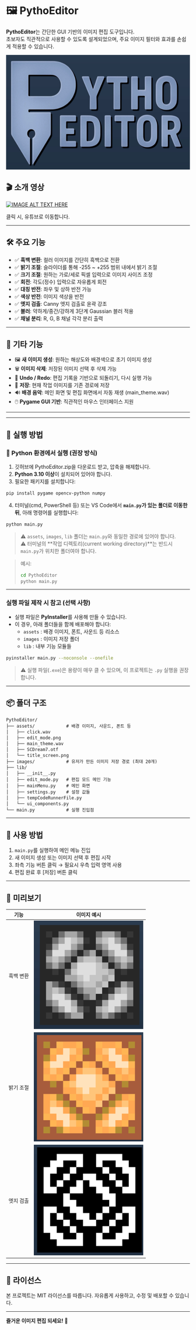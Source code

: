 # 🖼️ PythoEditor

**PythoEditor**는 간단한 GUI 기반의 이미지 편집 도구입니다.  
초보자도 직관적으로 사용할 수 있도록 설계되었으며, 주요 이미지 필터와 효과를 손쉽게 적용할 수 있습니다.

![PythoEditor 메인 화면](main_menu.png)  

## 🎬 소개 영상
[![IMAGE ALT TEXT HERE](https://img.youtube.com/vi/cFqQS-OgYSI/0.jpg)](https://www.youtube.com/watch?v=cFqQS-OgYSI)

클릭 시, 유튜브로 이동합니다.

---

## 🛠️ 주요 기능

- ✅ **흑백 변환**: 컬러 이미지를 간단히 흑백으로 전환  
- ✅ **밝기 조절**: 슬라이더를 통해 -255 ~ +255 범위 내에서 밝기 조절  
- ✅ **크기 조절**: 원하는 가로/세로 픽셀 입력으로 이미지 사이즈 조정  
- ✅ **회전**: 각도(정수) 입력으로 자유롭게 회전  
- ✅ **대칭 반전**: 좌우 및 상하 반전 가능  
- ✅ **색상 반전**: 이미지 색상을 반전  
- ✅ **엣지 검출**: Canny 엣지 검출로 윤곽 강조  
- ✅ **블러**: 약하게/중간/강하게 3단계 Gaussian 블러 적용  
- ✅ **채널 분리**: R, G, B 채널 각각 분리 출력  

---

## 📁 기타 기능

- 🖼️ **새 이미지 생성**: 원하는 해상도와 배경색으로 초기 이미지 생성  
- 🗑️ **이미지 삭제**: 저장된 이미지 선택 후 삭제 가능  
- 🔁 **Undo / Redo**: 편집 기록을 기반으로 되돌리기, 다시 실행 가능  
- 💾 **저장**: 현재 작업 이미지를 기존 경로에 저장  
- 🔊 **배경 음악**: 메인 화면 및 편집 화면에서 자동 재생 (main_theme.wav)  
- 🖱️ **Pygame GUI 기반**: 직관적인 마우스 인터페이스 지원

---

---

## 🚀 실행 방법

### 🔧 Python 환경에서 실행 (권장 방식)

1. 깃허브에 PythoEditor.zip을 다운로드 받고, 압축을 해제합니다.
2. **Python 3.10 이상**이 설치되어 있어야 합니다.
3. 필요한 패키지를 설치합니다:

```bash
pip install pygame opencv-python numpy
```

4. 터미널(cmd, PowerShell 등) 또는 VS Code에서 **`main.py`가 있는 폴더로 이동한 뒤**, 아래 명령어를 실행합니다:

```bash
python main.py
```

> ⚠️ `assets`, `images`, `lib` 폴더는 `main.py`와 동일한 경로에 있어야 합니다.  
> ⚠️ 터미널의 **작업 디렉토리(current working directory)**는 반드시 `main.py`가 위치한 폴더여야 합니다.

> 예시:
> ```bash
> cd PythoEditor
> python main.py
> ```

---

### 실행 파일 제작 시 참고 (선택 사항)

- 실행 파일은 **PyInstaller**를 사용해 만들 수 있습니다.
- 이 경우, 아래 폴더들을 함께 배포해야 합니다:
  - `assets` : 배경 이미지, 폰트, 사운드 등 리소스
  - `images` : 이미지 저장 폴더
  - `lib` : 내부 기능 모듈들

```bash
pyinstaller main.py --noconsole --onefile
```

> ⚠️ 실행 파일(`.exe`)은 용량이 매우 클 수 있으며, 이 프로젝트는 `.py` 실행을 권장합니다.

---

## 📦 폴더 구조

```
PythoEditor/
├── assets/            # 배경 이미지, 사운드, 폰트 등
│   ├── click.wav
│   ├── edit_mode.png
│   ├── main_theme.wav
│   ├── SCDream7.otf
│   └── title_screen.png
├── images/            # 유저가 만든 이미지 저장 경로 (최대 20개)
├── lib/
│   ├── __init__.py
│   ├── edit_mode.py   # 편집 모드 메인 기능
│   ├── mainMenu.py    # 메인 화면
│   ├── settings.py    # 설정 값들
│   ├── tempCodeRunnerFile.py
│   └── ui_components.py
└── main.py            # 실행 진입점
```

---

## 📝 사용 방법

1. `main.py`를 실행하여 메인 메뉴 진입
2. 새 이미지 생성 또는 이미지 선택 후 편집 시작
3. 좌측 기능 버튼 클릭 → 필요시 우측 입력 영역 사용
4. 편집 완료 후 [저장] 버튼 클릭

---

## 📌 미리보기

| 기능       | 이미지 예시                                            |
|------------|---------------------------------------------------------|
| 흑백 변환  | <img src="gray_sample.png" width="300"/>               |
| 밝기 조절  | <img src="bright_sample.png" width="300"/>             |
| 엣지 검출  | <img src="edge_sample.png" width="300"/>               |

---

## 📣 라이선스

본 프로젝트는 MIT 라이선스를 따릅니다. 자유롭게 사용하고, 수정 및 배포할 수 있습니다.

---

**즐거운 이미지 편집 되세요!** 🎨
